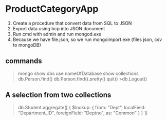 # ProductCategoryApp
1. Create a procedure that convert data from SQL to JSON
2. Export data using bcp into JSON document
3. Run cmd with admin and run mongod.exe
4. Because we have file.json, so we run mongoimport.exe (files json, csv to mongoDB)

commands
----------
>mongo
>show dbs
>use nameOfDatabase
>show collections
>db.Person.find()
>db.Person.find().pretty()
>quit()      >db.Logout()


A selection from two collections
---------------------------------
>db.Student.aggregate([
  {
    $lookup:
    {
      from: "Dept",
      localField: "Department_ID",
      foreignField: "Deptno",
      as: "Common"
    }
  }
])
